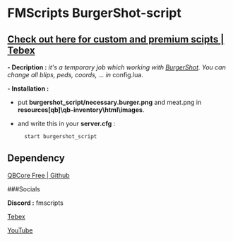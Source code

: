 # FMScripts BurgerShot-script

## [Check out here for custom and premium scipts | Tebex](https://fmscripts.tebex.io/)

**- Decription :** _it's a temporary job which working with [BurgerShot](https://fr.gta5-mods.com/maps/gtaiv-burgershot-interior-sp-and-fivem). You can change all blips, peds, coords, ... in_ config.lua.

**- Installation :**

- put **burgershot_script/necessary.burger.png** and meat.png in **resources\[qb]\qb-inventory\html\images**.
    
- and write this in your **server.cfg** :

        start burgershot_script

## Dependency
[QBCore Free | Github](https://github.com/qbcore-framework/qb-core)

###Socials

**Discord :** fmscripts

[Tebex](https://fmscripts.tebex.io/)

[YouTube](https://www.youtube.com/@fmscripts)
